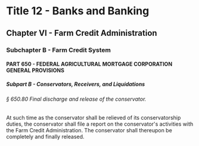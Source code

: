 
# Title 12 - Banks and Banking
## Chapter VI - Farm Credit Administration
### Subchapter B - Farm Credit System
#### PART 650 - FEDERAL AGRICULTURAL MORTGAGE CORPORATION GENERAL PROVISIONS
##### Subpart B - Conservators, Receivers, and Liquidations
###### § 650.80 Final discharge and release of the conservator.

At such time as the conservator shall be relieved of its conservatorship duties, the conservator shall file a report on the conservator's activities with the Farm Credit Administration. The conservator shall thereupon be completely and finally released.
